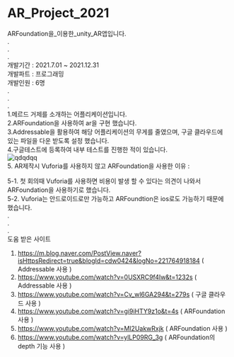 # AR_Project_2021
ARFoundation을_이용한_unity_AR앱입니다.                                             
.                                                           
.                                                            
.                                                            
개발기간 : 2021.7.01 ~ 2021.12.31                                           
개발파트 : 프로그래밍                                         
개발인원 : 6명                                             
.                                                            
.                                                            
.                                                            
1.메르드 거제를 소개하는 어플리케이션입니다.                                       
2.ARFoundation을 사용하여 ar을 구현 했습니다.                                          
3.Addressable을 활용하여 해당 어플리케이션의 무게를 줄였으며, 구글 클라우드에 있는 파일을 다운 받도록 설정 했습니다.                    
4.구글테스트에 등록하여 내부 테스트를 진행한 적이 있습니다.                                                          
![qdqdqq](https://user-images.githubusercontent.com/71114491/147306853-7dde52f9-8ed5-4919-b42a-72a429129fbe.PNG)                     
5. AR제작시 Vuforia를 사용하지 않고 ARFoundation을 사용한 이유 :                                

5-1. 첫 회의때 Vuforia를 사용하면 비용이 발생 할 수 있다는 의견이 나와서 ARFoundation을 사용하기로 했습니다.                                    
5-2. Vuforia는 안드로이드로만 가능하고 ARFoundtion은 ios로도 가능하기 때문에 했습니다.                                 
.                                                            
.                                                            
.                                                            
도움 받은 사이트
1. https://m.blog.naver.com/PostView.naver?isHttpsRedirect=true&blogId=cdw0424&logNo=221764918184 ( Addressable 사용 )
2. https://www.youtube.com/watch?v=0USXRC9f4Iw&t=1232s ( Addressable 사용 )
3. https://www.youtube.com/watch?v=Cv_wl6GA294&t=279s ( 구글 클라우드 사용 ) 
4. https://www.youtube.com/watch?v=gi9iHTY9z1o&t=4s ( ARFoundation 사용 ) 
5. https://www.youtube.com/watch?v=Ml2UakwRxjk ( ARFoundation 사용 ) 
6. https://www.youtube.com/watch?v=ylLP09RG_3g ( ARFoundation의 depth 기능 사용 ) 
